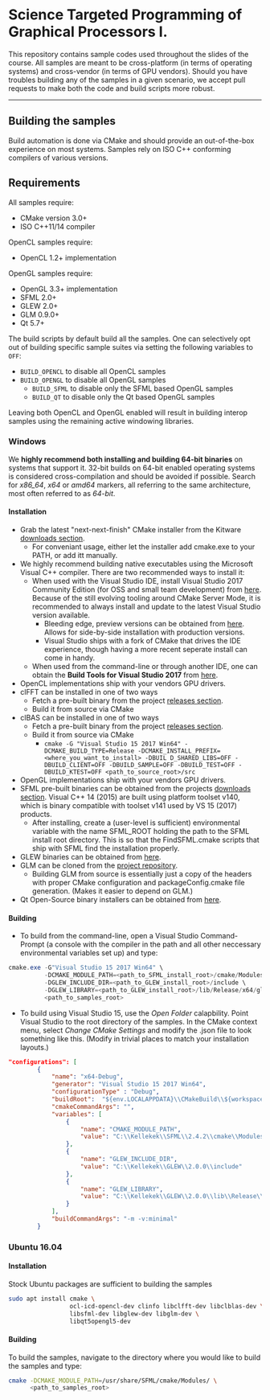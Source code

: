 Science Targeted Programming of Graphical Processors I.
===================


This repository contains sample codes used throughout the slides of the course. All samples are meant to be cross-platform (in terms of operating systems) and cross-vendor (in terms of GPU vendors). Should you have troubles building any of the samples in a given scenario, we accept pull requests to make both the code and build scripts more robust.

----------

Building the samples
-------------

Build automation is done via CMake and should provide an out-of-the-box experience on most systems. Samples rely on ISO C++ conforming compilers of various versions.

## Requirements
All samples require:
* CMake version 3.0+
* ISO C++11/14 compiler

OpenCL samples require:
* OpenCL 1.2+ implementation

OpenGL samples require:
* OpenGL 3.3+ implementation
* SFML 2.0+
* GLEW 2.0+
* GLM 0.9.0+
* Qt 5.7+

The build scripts by default build all the samples. One can selectively opt out of building specific sample suites via setting the following variables to `OFF`:
* `BUILD_OPENCL` to disable all OpenCL samples
* `BUILD_OPENGL` to disable all OpenGL samples
    * `BUILD_SFML` to disable only the SFML based OpenGL samples
    * `BUILD_QT` to disable only the Qt based OpenGL samples

Leaving both OpenCL and OpenGL enabled will result in building interop samples using the remaining active windowing libraries.

### Windows
We __highly recommend both installing and building 64-bit binaries__ on systems that support it. 32-bit builds on 64-bit enabled operating systems is considered cross-compilation and should be avoided if possible. Search for _x86_64_, _x64_ or _amd64_ markers, all referring to the same architecture, most often referred to as _64-bit_.
#### Installation
* Grab the latest "next-next-finish" CMake installer from the Kitware [downloads section](https://cmake.org/download/).
    * For conveniant usage, either let the installer add cmake.exe to your PATH, or add itt manually.
* We highly recommend building native executables using the Microsoft Visual C++ compiler. There are two recommended ways to install it:
    * When used with the Visual Studio IDE, install Visual Studio 2017 Community Edition (for OSS and small team development) from [here](https://www.visualstudio.com/thank-you-downloading-visual-studio/?sku=Community&rel=15). Because of the still evolving tooling around CMake Server Mode, it is recommended to always install and update to the latest Visual Studio version available.
        * Bleeding edge, preview versions can be obtained from [here](https://www.visualstudio.com/vs/preview/). Allows for side-by-side installation with production versions.
        * Visual Studio ships with a fork of CMake that drives the IDE experience, though having a more recent seperate install can come in handy.
    * When used from the command-line or through another IDE, one can obtain the __Build Tools for Visual Studio 2017__ from [here](https://www.visualstudio.com/thank-you-downloading-visual-studio/?sku=BuildTools&rel=15).
* OpenCL implementations ship with your vendors GPU drivers.
* clFFT can be installed in one of two ways
    * Fetch a pre-built binary from the project [releases section](https://github.com/clMathLibraries/clFFT/releases).
    * Build it from source via CMake
* clBAS can be installed in one of two ways
    * Fetch a pre-built binary from the project [releases section](https://github.com/clMathLibraries/clBLAS/releases).
    * Build it from source via CMake
        * `cmake -G "Visual Studio 15 2017 Win64" -DCMAKE_BUILD_TYPE=Release -DCMAKE_INSTALL_PREFIX=<where_you_want_to_install> -DBUIL
D_SHARED_LIBS=OFF -DBUILD_CLIENT=OFF -DBUILD_SAMPLE=OFF -DBUILD_TEST=OFF -DBUILD_KTEST=OFF <path_to_source_root>/src`
* OpenGL implementations ship with your vendors GPU drivers.
* SFML pre-built binaries can be obtained from the projects [downloads section](https://www.sfml-dev.org/download.php). Visual C++ 14 (2015) are built using platform toolset v140, which is binary compatible with toolset v141 used by VS 15 (2017) products.
    * After installing, create a (user-level is sufficient) environmental variable with the name SFML_ROOT holding the path to the SFML install root directory. This is so that the FindSFML.cmake scripts that ship with SFML find the installation properly.
* GLEW binaries can be obtained from [here](http://glew.sourceforge.net/).
* GLM can be cloned from the [project repository](https://github.com/g-truc/glm).
    * Building GLM from source is essentially just a copy of the headers with proper CMake configuration and packageConfig.cmake file generation. (Makes it easier to depend on GLM.)
* Qt Open-Source binary installers can be obtained from [here](https://www.qt.io/download-open-source/?hsCtaTracking=f977210e-de67-475f-a32b-65cec207fd03%7Cd62710cd-e1db-46aa-8d4d-2f1c1ffdacea#section-2).
#### Building
* To build from the command-line, open a Visual Studio Command-Prompt (a console with the compiler in the path and all other neccessary environmental variables set up) and type:
```powershell
cmake.exe -G"Visual Studio 15 2017 Win64" \
          -DCMAKE_MODULE_PATH=<path_to_SFML_install_root>/cmake/Modules \
          -DGLEW_INCLUDE_DIR=<path_to_GLEW_install_root>/include \
          -DGLEW_LIBRARY=<path_to_GLEW_install_root>/lib/Release/x64/glew32.lib \
          <path_to_samples_root>
```
* To build using Visual Studio 15, use the _Open Folder_ calapbility. Point Visual Studio to the root directory of the samples. In the CMake context menu, select _Change CMake Settings_ and modify the .json file to look something like this. (Modify in trivial places to match your installation layouts.)
```json
"configurations": [
        {
            "name": "x64-Debug",
            "generator": "Visual Studio 15 2017 Win64",
            "configurationType" : "Debug",
            "buildRoot":  "${env.LOCALAPPDATA}\\CMakeBuild\\${workspaceHash}\\build\\${name}",
            "cmakeCommandArgs": "",
            "variables": [
                {
                    "name": "CMAKE_MODULE_PATH",
                    "value": "C:\\Kellekek\\SFML\\2.4.2\\cmake\\Modules"
                },
                {
                    "name": "GLEW_INCLUDE_DIR",
                    "value": "C:\\Kellekek\\GLEW\\2.0.0\\include"
                },
                {
                    "name": "GLEW_LIBRARY",
                    "value": "C:\\Kellekek\\GLEW\\2.0.0\\lib\\Release\\x64\\glew32.lib"
                }
            ],
            "buildCommandArgs": "-m -v:minimal"
        }
```

### Ubuntu 16.04
#### Installation
Stock Ubuntu packages are sufficient to building the samples
```bash
sudo apt install cmake \
                 ocl-icd-opencl-dev clinfo libclfft-dev libclblas-dev \
                 libsfml-dev libglew-dev libglm-dev \
                 libqt5opengl5-dev
```
#### Building
To build the samples, navigate to the directory where you would like to build the samples and type:
```bash
cmake -DCMAKE_MODULE_PATH=/usr/share/SFML/cmake/Modules/ \
      <path_to_samples_root>
```